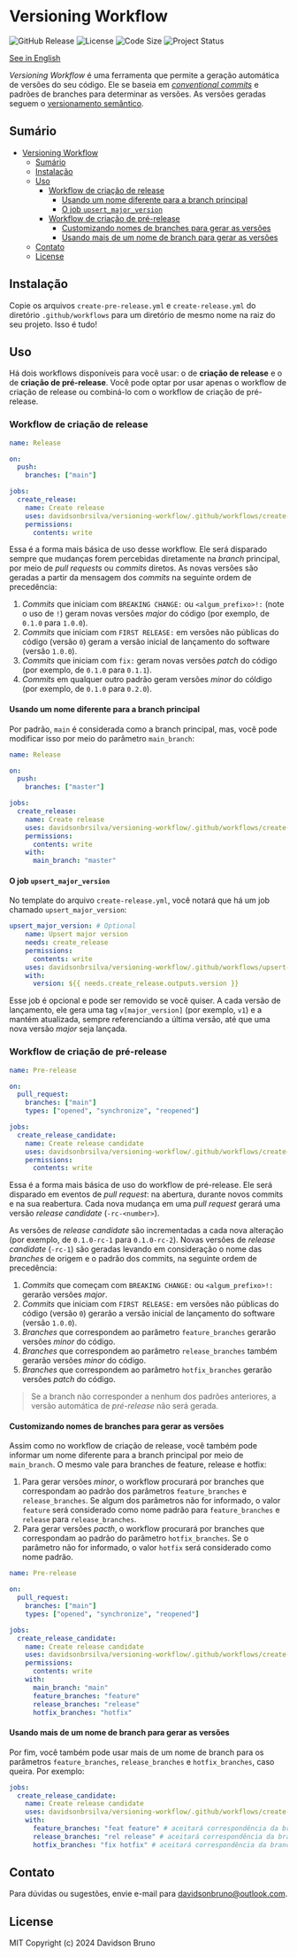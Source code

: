 # Versioning Workflow

![GitHub Release](https://img.shields.io/github/v/release/davidsonbrsilva/versioning-workflow)
![License](https://img.shields.io/github/license/davidsonbrsilva/versioning-workflow.svg)
![Code Size](https://img.shields.io/github/languages/code-size/davidsonbrsilva/versioning-workflow)
![Project Status](https://img.shields.io/badge/status-active-green.svg)

[See in English](README.md)

_Versioning Workflow_ é uma ferramenta que permite a geração automática de versões do seu código. Ele se baseia em [_conventional commits_](https://www.conventionalcommits.org/pt-br/v1.0.0/) e padrões de branches para determinar as versões. As versões geradas seguem o [versionamento semântico](https://semver.org/lang/pt-BR/).

## Sumário

- [Versioning Workflow](#versioning-workflow)
  - [Sumário](#sumário)
  - [Instalação](#instalação)
  - [Uso](#uso)
    - [Workflow de criação de release](#workflow-de-criação-de-release)
      - [Usando um nome diferente para a branch principal](#usando-um-nome-diferente-para-a-branch-principal)
      - [O job `upsert_major_version`](#o-job-upsert_major_version)
    - [Workflow de criação de pré-release](#workflow-de-criação-de-pré-release)
      - [Customizando nomes de branches para gerar as versões](#customizando-nomes-de-branches-para-gerar-as-versões)
      - [Usando mais de um nome de branch para gerar as versões](#usando-mais-de-um-nome-de-branch-para-gerar-as-versões)
  - [Contato](#contato)
  - [License](#license)

## Instalação

Copie os arquivos `create-pre-release.yml` e `create-release.yml` do diretório `.github/workflows` para um diretório de mesmo nome na raiz do seu projeto. Isso é tudo!

## Uso

Há dois workflows disponíveis para você usar: o de **criação de release** e o de **criação de pré-release**. Você pode optar por usar apenas o workflow de criação de release ou combiná-lo com o workflow de criação de pré-release.

### Workflow de criação de release

```yml
name: Release

on:
  push:
    branches: ["main"]

jobs:
  create_release:
    name: Create release
    uses: davidsonbrsilva/versioning-workflow/.github/workflows/create-release-template.yml@v1
    permissions:
      contents: write
```

Essa é a forma mais básica de uso desse workflow. Ele será disparado sempre que mudanças forem percebidas diretamente na _branch_ principal, por meio de _pull requests_ ou _commits_ diretos. As novas versões são geradas a partir da mensagem dos _commits_ na seguinte ordem de precedência:

1. _Commits_ que iniciam com `BREAKING CHANGE:` ou `<algum_prefixo>!:` (note o uso de `!`) geram novas versões _major_ do código (por exemplo, de `0.1.0` para `1.0.0`).
2. _Commits_ que iniciam com `FIRST RELEASE:` em versões não públicas do código (versão `0`) geram a versão inicial de lançamento do software (versão `1.0.0`).
3. _Commits_ que iniciam com `fix:` geram novas versões _patch_ do código (por exemplo, de `0.1.0` para `0.1.1`).
4. _Commits_ em qualquer outro padrão geram versões _minor_ do cóldigo (por exemplo, de `0.1.0` para `0.2.0`).

#### Usando um nome diferente para a branch principal

Por padrão, `main` é considerada como a branch principal, mas, você pode modificar isso por meio do parâmetro `main_branch`:

```yml
name: Release

on:
  push:
    branches: ["master"]

jobs:
  create_release:
    name: Create release
    uses: davidsonbrsilva/versioning-workflow/.github/workflows/create-release-template.yml@v1
    permissions:
      contents: write
    with:
      main_branch: "master"
```

#### O job `upsert_major_version`

No template do arquivo `create-release.yml`, você notará que há um job chamado `upsert_major_version`:

```yml
upsert_major_version: # Optional
    name: Upsert major version
    needs: create_release
    permissions:
      contents: write
    uses: davidsonbrsilva/versioning-workflow/.github/workflows/upsert-major-version-template.yml@v1
    with:
      version: ${{ needs.create_release.outputs.version }}
```

Esse job é opcional e pode ser removido se você quiser. A cada versão de lançamento, ele gera uma tag `v[major_version]` (por exemplo, `v1`) e a mantém atualizada, sempre referenciando a última versão, até que uma nova versão _major_ seja lançada.

### Workflow de criação de pré-release

```yml
name: Pre-release

on:
  pull_request:
    branches: ["main"]
    types: ["opened", "synchronize", "reopened"]

jobs:
  create_release_candidate:
    name: Create release candidate
    uses: davidsonbrsilva/versioning-workflow/.github/workflows/create-pre-release-template.yml@v1
    permissions:
      contents: write
```

Essa é a forma mais básica de uso do workflow de pré-release. Ele será disparado em eventos de _pull request_: na abertura, durante novos commits e na sua reabertura. Cada nova mudança em uma _pull request_ gerará uma versão _release candidate_ (`-rc-<number>`).

As versões de _release candidate_ são incrementadas a cada nova alteração (por exemplo, de `0.1.0-rc-1` para `0.1.0-rc-2`). Novas versões de _release candidate_ (`-rc-1`) são geradas levando em consideração o nome das _branches_ de origem e o padrão dos commits, na seguinte ordem de precedência:

1. _Commits_ que começam com `BREAKING CHANGE:` ou `<algum_prefixo>!:` gerarão versões _major_.
2. _Commits_ que iniciam com `FIRST RELEASE:` em versões não públicas do código (versão `0`) gerarão a versão inicial de lançamento do software (versão `1.0.0`).
3. _Branches_ que correspondem ao parâmetro `feature_branches` gerarão versões _minor_ do código.
4. _Branches_ que correspondem ao parâmetro `release_branches` também gerarão versões _minor_ do código.
5. _Branches_ que correspondem ao parâmetro `hotfix_branches` gerarão versões _patch_ do código.

> Se a branch não corresponder a nenhum dos padrões anteriores, a versão automática de _pré-release_ não será gerada.

#### Customizando nomes de branches para gerar as versões

Assim como no workflow de criação de release, você também pode informar um nome diferente para a branch principal por meio de `main_branch`. O mesmo vale para branches de feature, release e hotfix:

1. Para gerar versões _minor_, o workflow procurará por branches que correspondam ao padrão dos parâmetros `feature_branches` e `release_branches`. Se algum dos parâmetros não for informado, o valor `feature` será considerado como nome padrão para `feature_branches` e `release` para `release_branches`.
2. Para gerar versões _pacth_, o workflow procurará por branches que correspondam ao padrão do parâmetro `hotfix_branches`. Se o parâmetro não for informado, o valor `hotfix` será considerado como nome padrão.

```yml
name: Pre-release

on:
  pull_request:
    branches: ["main"]
    types: ["opened", "synchronize", "reopened"]

jobs:
  create_release_candidate:
    name: Create release candidate
    uses: davidsonbrsilva/versioning-workflow/.github/workflows/create-pre-release-template.yml@v1
    permissions:
      contents: write
    with:
      main_branch: "main"
      feature_branches: "feature"
      release_branches: "release"
      hotfix_branches: "hotfix"
```

#### Usando mais de um nome de branch para gerar as versões

Por fim, você também pode usar mais de um nome de branch para os parâmetros `feature_branches`, `release_branches` e `hotfix_branches`, caso queira. Por exemplo:

```yml
jobs:
  create_release_candidate:
    name: Create release candidate
    uses: davidsonbrsilva/versioning-workflow/.github/workflows/create-pre-release-template.yml@v1
    with:
      feature_branches: "feat feature" # aceitará correspondência da branch de origem tanto para 'feat' quanto para 'feature'
      release_branches: "rel release" # aceitará correspondência da branch de origem tanto para 'rel' quanto para 'release'
      hotfix_branches: "fix hotfix" # aceitará correspondência da branch de origem tanto para 'fix' quanto para 'hotfix'
```

## Contato

Para dúvidas ou sugestões, envie e-mail para <davidsonbruno@outlook.com>.

## License

MIT Copyright (c) 2024 Davidson Bruno
